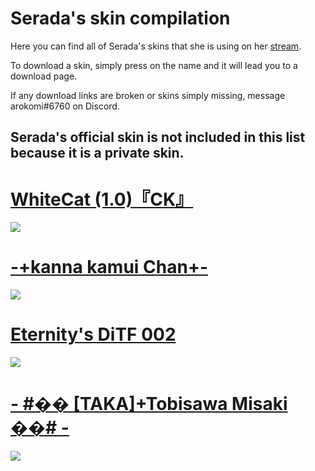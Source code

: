 # Serada's skin compilation

Here you can find all of Serada's skins that she is using on her [stream](https://www.twitch.tv/serada).

To download a skin, simply press on the name and it will lead you to a download page. 

If any download links are broken or skins simply missing, message arokomi#6760 on Discord.

## Serada's official skin is not included in this list because it is a private skin.

# [WhiteCat (1.0)『CK』](http://www.mediafire.com/file/6250ar1z1jq0aes/_%2523_WhiteCat_%25281.0%2529_%25E3%2580%258ECK%25E3%2580%258F_%2523-.osk/file)
![](https://i.imgur.com/DFPnxFy.jpg)

# [-+kanna kamui Chan+-](https://www.mediafire.com/file/d1oujtkxled84aq/-+kanna_kamui_Chan+-.osk/file)
![](https://i.imgur.com/ibnApg4.jpg)

# [Eternity's DiTF 002](https://osuskins.net/skin/LutJNut)
![](https://i.imgur.com/0NNiCZ5.jpg)

# [- #�� [TAKA]+Tobisawa Misaki ��# -](https://mega.nz/file/JrhBgIIa#yaSDP02W2ZHFdW3vYveoBoxYYfxm5nJ0o8lPiadqTjE)
![](https://i.imgur.com/2aDHAjj.jpg)

